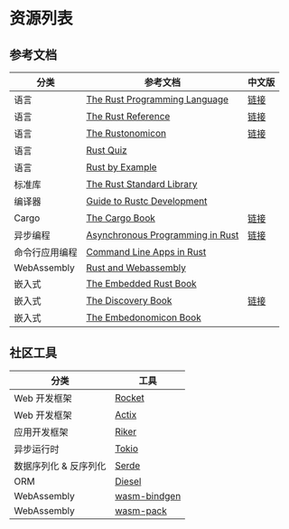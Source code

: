 # 资源列表

## 参考文档

|  分类  |  参考文档  |  中文版 |
|  ---  | ---  |  ---   |
| 语言  | [The Rust Programming Language](https://doc.rust-lang.org/stable/book/)  | [链接](https://rustlang-cn.org/office/rust/book/)  |
| 语言  | [The Rust Reference](https://doc.rust-lang.org/reference/introduction.html) | [链接](https://rustlang-cn.org/office/rust/reference/)|
| 语言  | [The Rustonomicon](https://doc.rust-lang.org/nomicon/index.html) | [链接](https://rustlang-cn.org/office/rust/advrust/)|
| 语言  | [Rust Quiz](https://dtolnay.github.io/rust-quiz/1)||
| 语言  | [Rust by Example](https://doc.rust-lang.org/rust-by-example/index.html) ||
| 标准库 | [The Rust Standard Library](https://doc.rust-lang.org/std/index.html) ||
| 编译器 | [Guide to Rustc Development](https://rustc-dev-guide.rust-lang.org/) ||
| Cargo | [The Cargo Book](https://doc.rust-lang.org/cargo/index.html) | [链接](https://rustlang-cn.org/office/rust/cargo/)  |
| 异步编程 | [Asynchronous Programming in Rust](https://rust-lang.github.io/async-book/) | [链接](https://rustlang-cn.org/office/rust/async-rust/)|
| 命令行应用编程 | [Command Line Apps in Rust](https://rust-lang-nursery.github.io/cli-wg/index.html)||
| WebAssembly | [Rust and Webassembly](https://rustwasm.github.io/book/)||
| 嵌入式 | [The Embedded Rust Book](https://rust-embedded.github.io/book/) ||
| 嵌入式 | [The Discovery Book](https://rust-embedded.github.io/discovery/)| [链接](https://rustlang-cn.org/office/iot/discovery/) |
| 嵌入式 | [The Embedonomicon Book](https://docs.rust-embedded.org/embedonomicon/)||

## 社区工具

|  分类 |  工具  |
|  ---  | ---  |
| Web 开发框架 | [Rocket](https://rocket.rs/)
| Web 开发框架 | [Actix](https://actix.rs/)
| 应用开发框架  | [Riker](https://riker.rs/)
| 异步运行时   | [Tokio](https://tokio.rs/)
| 数据序列化 & 反序列化 | [Serde](https://github.com/serde-rs/serde)
| ORM | [Diesel](https://diesel.rs/)
| WebAssembly | [wasm-bindgen](https://github.com/rustwasm/wasm-bindgen)
| WebAssembly | [wasm-pack](https://github.com/rustwasm/wasm-pack)
